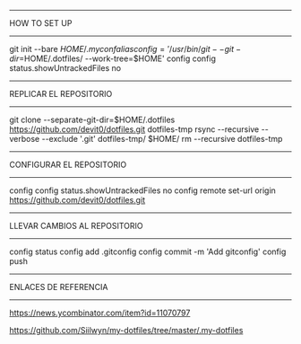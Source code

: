 *********************
HOW TO SET UP
*********************
git init --bare $HOME/.myconf
alias config='/usr/bin/git --git-dir=$HOME/.dotfiles/ --work-tree=$HOME'
config config status.showUntrackedFiles no

*********************
REPLICAR EL REPOSITORIO
*********************

git clone --separate-git-dir=$HOME/.dotfiles https://github.com/devit0/dotfiles.git dotfiles-tmp
rsync --recursive --verbose --exclude '.git' dotfiles-tmp/ $HOME/
rm --recursive dotfiles-tmp

*********************
CONFIGURAR EL REPOSITORIO
*********************

config config status.showUntrackedFiles no
config remote set-url origin https://github.com/devit0/dotfiles.git 

*********************
LLEVAR CAMBIOS AL REPOSITORIO
*********************
config status
config add .gitconfig
config commit -m 'Add gitconfig'
config push

*********************
ENLACES DE REFERENCIA
*********************
https://news.ycombinator.com/item?id=11070797

https://github.com/Siilwyn/my-dotfiles/tree/master/.my-dotfiles
